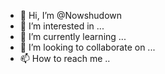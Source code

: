 - 👋 Hi, I’m @Nowshudown
- 👀 I’m interested in ...
- 🌱 I’m currently learning ...
- 💞️ I’m looking to collaborate on ...
- 📫 How to reach me ..

<!---
Nowshudown/Nowshudown is a ✨ special ✨ repository because its `README.md` (this file) appears on your GitHub profile.
You can click the Preview link to take a look at your changes.
--->
